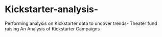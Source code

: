 # Kickstarter-analysis-
Performing analysis on Kickstarter data to uncover trends- Theater fund raising 
An Analysis of Kickstarter Campaigns
